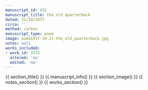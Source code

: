 ```yaml
---
manuscript_id: 432
manuscript_title: the old quarterback
dated: 21/10/1977
circa: ''
method: carbon
manuscript_type: poem
image: poem1977-10-21-the_old_quarterback.jpg
notes: null
works_included:
- work_id: 3375
  altered: 'no'
  edited: 'no'
---
```


{{ section_title() }}
{{ manuscript_info() }}
{{ section_image() }}
{{ notes_section() }}
{{ works_section() }}

